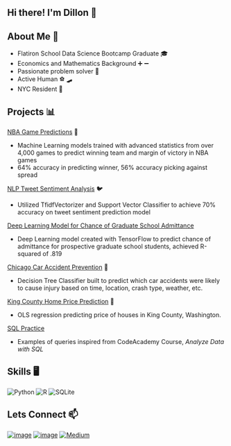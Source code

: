 ## Hi there! I'm Dillon 👋


## About Me 🧔

 - Flatiron School Data Science Bootcamp Graduate 🎓
 - Economics and Mathematics Background ➕ ➖
 - Passionate problem solver 🧠
 - Active Human ⚽ 🛹
 - NYC Resident 🗽
 
## Projects  📊

[NBA Game Predictions](https://github.com/dmedd98/nba_game_predictor) 🏀
  - Machine Learning models trained with advanced statistics from over 4,000 games to predict winning team and margin of victory in NBA games
  - 64% accuracy in predicting winner, 56% accuracy picking against spread
  
[NLP Tweet Sentiment Analysis](https://github.com/dmedd98/NLP-Analysis) 🐦
  - Utilized TfidfVectorizer and Support Vector Classifier to achieve 70% accuracy on tweet sentiment prediction model

[Deep Learning Model for Chance of Graduate School Admittance](https://github.com/dmedd98/admissions_regression)
  - Deep Learning model created with TensorFlow to predict chance of admittance for prospective graduate school students, achieved R-squared of .819
  
[Chicago Car Accident Prevention](https://github.com/rhk48/chicago-cars) 🚙
  - Decision Tree Classifier built to predict which car accidents were likely to cause injury based on time, location, crash type, weather, etc.
 
[King County Home Price Prediction](https://github.com/jmarkowi/kingcounty) 🏡
  - OLS regression predicting price of houses in King County, Washington.

[SQL Practice](https://github.com/dmedd98/sql-codeacademy)
  - Examples of queries inspired from CodeAcademy Course, *Analyze Data with SQL*

## Skills  🖥️

![Python](https://img.shields.io/badge/python-3670A0?style=for-the-badge&logo=python&logoColor=ffdd54)
![R](https://img.shields.io/badge/r-%23276DC3.svg?style=for-the-badge&logo=r&logoColor=white)
![SQLite](https://img.shields.io/badge/sqlite-%2307405e.svg?style=for-the-badge&logo=sqlite&logoColor=white)

## Lets Connect  📫

[![image](https://img.shields.io/badge/LinkedIn-0077B5?style=for-the-badge&logo=linkedin&logoColor=white)](https://www.linkedin.com/in/dillon-medd/) 
[![image](https://img.shields.io/badge/Gmail-D14836?style=for-the-badge&logo=gmail&logoColor=white)](dillonmedd1@gmail.com)
[![Medium](https://img.shields.io/badge/Medium-12100E?style=for-the-badge&logo=medium&logoColor=white)](https://medium.com/@dillonmedd1)


 
 
 
 
 
